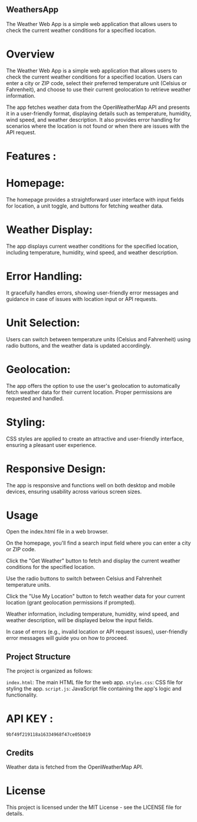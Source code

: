 ## WeathersApp
The Weather Web App is a simple web application that allows users to check the current weather conditions for a specified location.



# Overview
The Weather Web App is a simple web application that allows users to check the current weather conditions for a specified location. Users can enter a city or ZIP code, select their preferred temperature unit (Celsius or Fahrenheit), and choose to use their current geolocation to retrieve weather information.

The app fetches weather data from the OpenWeatherMap API and presents it in a user-friendly format, displaying details such as temperature, humidity, wind speed, and weather description. It also provides error handling for scenarios where the location is not found or when there are issues with the API request.

# Features :

# Homepage:
The homepage provides a straightforward user interface with input fields for location, a unit toggle, and buttons for fetching weather data.

# Weather Display:
The app displays current weather conditions for the specified location, including temperature, humidity, wind speed, and weather description.

# Error Handling:
It gracefully handles errors, showing user-friendly error messages and guidance in case of issues with location input or API requests.

# Unit Selection: 
Users can switch between temperature units (Celsius and Fahrenheit) using radio buttons, and the weather data is updated accordingly.

# Geolocation: 
The app offers the option to use the user's geolocation to automatically fetch weather data for their current location. Proper permissions are requested and handled.

# Styling:
CSS styles are applied to create an attractive and user-friendly interface, ensuring a pleasant user experience.

# Responsive Design:
The app is responsive and functions well on both desktop and mobile devices, ensuring usability across various screen sizes.



# Usage
Open the index.html file in a web browser.

On the homepage, you'll find a search input field where you can enter a city or ZIP code.

Click the "Get Weather" button to fetch and display the current weather conditions for the specified location.

Use the radio buttons to switch between Celsius and Fahrenheit temperature units.

Click the "Use My Location" button to fetch weather data for your current location (grant geolocation permissions if prompted).

Weather information, including temperature, humidity, wind speed, and weather description, will be displayed below the input fields.

In case of errors (e.g., invalid location or API request issues), user-friendly error messages will guide you on how to proceed.

## Project Structure
The project is organized as follows:

`index.html`: The main HTML file for the web app.
`styles.css`: CSS file for styling the app.
`script.js`: JavaScript file containing the app's logic and functionality.

#  API  KEY : 
`9bf49f219118a16334968f47ce05b019`


## Credits
Weather data is fetched from the OpenWeatherMap API.

# License
This project is licensed under the MIT License - see the LICENSE file for details.
